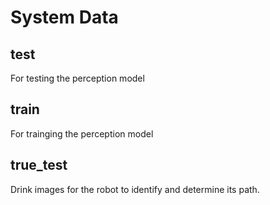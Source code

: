 # System Data

## test

For testing the perception model

## train

For trainging the perception model

## true_test

Drink images for the robot to identify and determine its path.
